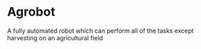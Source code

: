 # Agrobot
A fully automated robot which can perform all of the tasks except harvesting on an agricultural field
